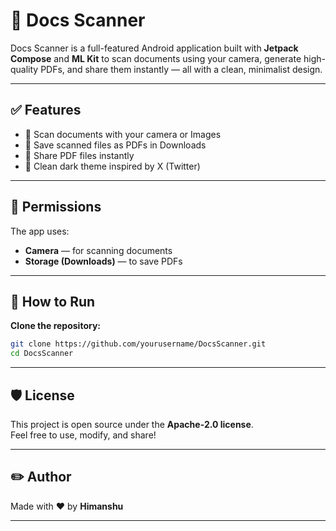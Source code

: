 # 📑 Docs Scanner

Docs Scanner is a full-featured Android application built with **Jetpack Compose** and **ML Kit** to scan documents using your camera, generate high-quality PDFs, and share them instantly — all with a clean, minimalist design.

---

## ✅ **Features**

- 📸 Scan documents with your camera or Images 
- 📄 Save scanned files as PDFs in Downloads  
- 🔗 Share PDF files instantly  
- 🌙 Clean dark theme inspired by X (Twitter)

---

## 🔐 **Permissions**

The app uses:  
- **Camera** — for scanning documents  
- **Storage (Downloads)** — to save PDFs

---

## 🚀 **How to Run**

**Clone the repository:**  
```bash
git clone https://github.com/yourusername/DocsScanner.git
cd DocsScanner
```
---

## 🛡️ **License**

This project is open source under the **Apache-2.0 license**.  
Feel free to use, modify, and share!

---

## ✏️ **Author**

Made with ❤️ by **Himanshu**

---
